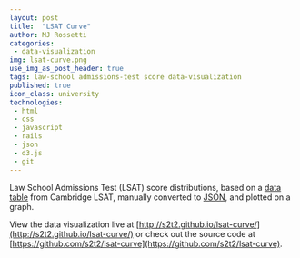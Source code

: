 ```yaml
---
layout: post
title:  "LSAT Curve"
author: MJ Rossetti
categories:
 - data-visualization
img: lsat-curve.png
use_img_as_post_header: true
tags: law-school admissions-test score data-visualization
published: true
icon_class: university
technologies:
 - html
 - css
 - javascript
 - rails
 - json
 - d3.js
 - git
---
```


<!--
![A graph plotting the distribution of LSAT scores.](/assets/images/lsat-curve.png "LSAT Curve Graph")
-->

Law School Admissions Test (LSAT) score distributions,
 based on a
 [data table](http://www.cambridgelsat.com/resources/data/lsat-percentiles-table/)
 from Cambridge LSAT,
 manually converted to [JSON](https://github.com/s2t2/lsat-curve/blob/master/lsat_curve.json),
 and plotted on a graph.

View the data visualization live at [http://s2t2.github.io/lsat-curve/](http://s2t2.github.io/lsat-curve/) or check out the source code at [https://github.com/s2t2/lsat-curve](https://github.com/s2t2/lsat-curve).

<!--hr-->

<!--script src="http://gist-it.appspot.com/github/s2t2/lsat-curve/blob/master/index.html"></script-->
